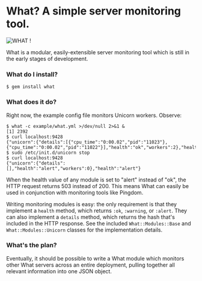 What? A simple server monitoring tool.
======================================

<img src="http://rwfitzge.github.com/what.png" title="WHAT !">

What is a modular, easily-extensible server monitoring tool which is still in
the early stages of development.

### What do I install?

    $ gem install what

### What does it do?

Right now, the example config file monitors Unicorn workers. Observe:

    $ what -c example/what.yml >/dev/null 2>&1 &
    [1] 2392
    $ curl localhost:9428
    {"unicorn":{"details":[{"cpu_time":"0:00.02","pid":"11023"},{"cpu_time":"0:00.02","pid":"11022"}],"health":"ok","workers":2},"health":"ok"}
    $ sudo /etc/init.d/unicorn stop
    $ curl localhost:9428
    {"unicorn":{"details":[],"health":"alert","workers":0},"health":"alert"}

When the health value of any module is set to "alert" instead of "ok",
the HTTP request returns 503 instead of 200. This means What can easily
be used in conjunction with monitoring tools like Pingdom.

Writing monitoring modules is easy: the only requirement is that they
implement a `health` method, which returns `:ok`, `:warning`, or `:alert`.
They can also implement a `details` method, which returns the hash
that's included in the HTTP response. See the included `What::Modules::Base`
and `What::Modules::Unicorn` classes for the implementation details.

### What's the plan?

Eventually, it should be possible to write a What module which monitors other
What servers across an entire deployment, pulling together all relevant
information into one JSON object.
